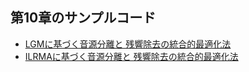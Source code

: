 
## 第10章のサンプルコード

* [LGMに基づく音源分離と
残響除去の統合的最適化法](section10/sample_code_c10_1.py)
* [ILRMAに基づく音源分離と
残響除去の統合的最適化法](section10/sample_code_c10_2.py)
